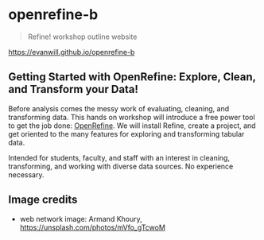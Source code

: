 # openrefine-b

> Refine! workshop outline website

<https://evanwill.github.io/openrefine-b>

## Getting Started with OpenRefine: Explore, Clean, and Transform your Data!

Before analysis comes the messy work of evaluating, cleaning, and transforming data.
This hands on workshop will introduce a free power tool to get the job done: [OpenRefine](http://openrefine.org/index.html). 
We will install Refine, create a project, and get oriented to the many features for exploring and transforming tabular data. 

Intended for students, faculty, and staff with an interest in cleaning, transforming, and working with diverse data sources. 
No experience necessary.

## Image credits

- web network image: Armand Khoury, https://unsplash.com/photos/mVfo_gTcwoM
